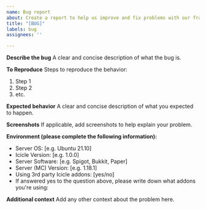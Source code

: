```yaml
---
name: Bug report
about: Create a report to help us improve and fix problems with our framework.
title: "[BUG]"
labels: bug
assignees: ''

---
```


**Describe the bug**
A clear and concise description of what the bug is.

**To Reproduce**
Steps to reproduce the behavior:

1. Step 1
2. Step 2
3. etc.

**Expected behavior**
A clear and concise description of what you expected to happen.

**Screenshots**
If applicable, add screenshots to help explain your problem.

**Environment (please complete the following information):**

- Server OS: [e.g. Ubuntu 21.10]
- Icicle Version: [e.g. 1.0.0]
- Server Software: [e.g. Spigot, Bukkit, Paper]
- Server (MC) Version: [e.g. 1.18.1]
- Using 3rd party Icicle addons: [yes/no]
- If answered yes to the question above, please write down what addons you're using:

**Additional context**
Add any other context about the problem here.
